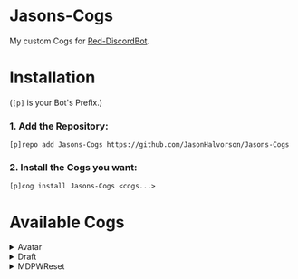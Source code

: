 # Jasons-Cogs
My custom Cogs for [Red-DiscordBot](https://github.com/Cog-Creators/Red-DiscordBot).

# Installation
(`[p]` is your Bot's Prefix.)

### 1. Add the Repository: 

`[p]repo add Jasons-Cogs https://github.com/JasonHalvorson/Jasons-Cogs`

### 2. Install the Cogs you want:

`[p]cog install Jasons-Cogs <cogs...>`

# Available Cogs

<details>
<summary>Avatar</summary>

### Display a users avatar
  
#### Usage:
`[p]avatar` -> Get your avatar

`[p]avatar <@user>` -> Get @user's avatar
</details>
  
<details>
<summary>Draft</summary>

### Draft random teams based on users provided
  
#### Usage:
`[p]draft <@users...>`
</details>
  
<details>
<summary>MDPWReset</summary>

### Initiate an account recovery on [MangaDex](https://mangadex.org/) via [their API](https://api.mangadex.org/docs.html#operation/post-account-recover)

#### Usage:
`[p]mdpwreset <@email>`
</details>
